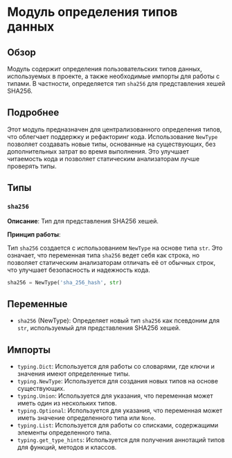 # Модуль определения типов данных

## Обзор

Модуль содержит определения пользовательских типов данных, используемых в проекте, а также необходимые импорты для работы с типами. В частности, определяется тип `sha256` для представления хешей SHA256.

## Подробнее

Этот модуль предназначен для централизованного определения типов, что облегчает поддержку и рефакторинг кода. Использование `NewType` позволяет создавать новые типы, основанные на существующих, без дополнительных затрат во время выполнения. Это улучшает читаемость кода и позволяет статическим анализаторам лучше проверять типы.

## Типы

### `sha256`

**Описание**: Тип для представления SHA256 хешей.

**Принцип работы**:

Тип `sha256` создается с использованием `NewType` на основе типа `str`. Это означает, что переменная типа `sha256` ведет себя как строка, но позволяет статическим анализаторам отличать её от обычных строк, что улучшает безопасность и надежность кода.

```python
sha256 = NewType('sha_256_hash', str)
```

## Переменные

- `sha256` (NewType): Определяет новый тип `sha256` как псевдоним для `str`, используемый для представления SHA256 хешей.

## Импорты

- `typing.Dict`: Используется для работы со словарями, где ключи и значения имеют определенные типы.
- `typing.NewType`: Используется для создания новых типов на основе существующих.
- `typing.Union`: Используется для указания, что переменная может иметь один из нескольких типов.
- `typing.Optional`: Используется для указания, что переменная может иметь значение определенного типа или `None`.
- `typing.List`: Используется для работы со списками, содержащими элементы определенного типа.
- `typing.get_type_hints`: Используется для получения аннотаций типов для функций, методов и классов.